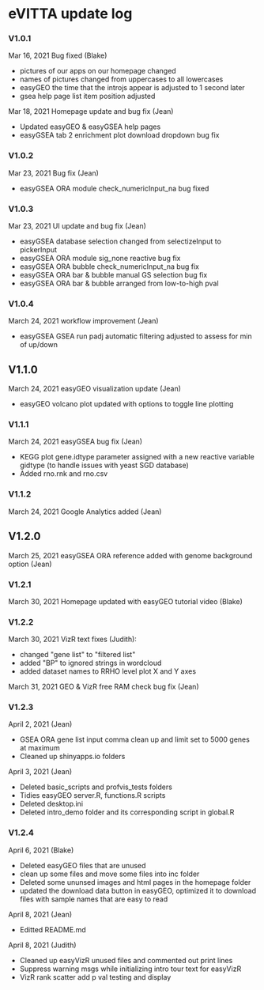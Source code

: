 # eVITTA update log

### V1.0.1

Mar 16, 2021 Bug fixed (Blake)
- pictures of our apps on our homepage changed
- names of pictures changed from uppercases to all lowercases
- easyGEO the time that the introjs appear is adjusted to 1 second later
- gsea help page list item position adjusted

Mar 18, 2021 Homepage update and bug fix (Jean)
- Updated easyGEO & easyGSEA help pages
- easyGSEA tab 2 enrichment plot download dropdown bug fix

### V1.0.2

Mar 23, 2021 Bug fix (Jean)
- easyGSEA ORA module check_numericInput_na bug fixed

### V1.0.3

Mar 23, 2021 UI update and bug fix (Jean)
- easyGSEA database selection changed from selectizeInput to pickerInput
- easyGSEA ORA module sig_none reactive bug fix
- easyGSEA ORA bubble check_numericInput_na bug fix
- easyGSEA ORA bar & bubble manual GS selection bug fix
- easyGSEA ORA bar & bubble arranged from low-to-high pval

### V1.0.4

March 24, 2021 workflow improvement (Jean)
- easyGSEA GSEA run padj automatic filtering adjusted to assess for min of up/down

## V1.1.0

March 24, 2021 easyGEO visualization update (Jean)
- easyGEO volcano plot updated with options to toggle line plotting

### V1.1.1

March 24, 2021 easyGSEA bug fix (Jean)
- KEGG plot gene.idtype parameter assigned with a new reactive variable gidtype (to handle issues with yeast SGD database)
- Added rno.rnk and rno.csv

### V1.1.2

March 24, 2021 Google Analytics added (Jean)

## V1.2.0

March 25, 2021 easyGSEA ORA reference added with genome background option (Jean)

### V1.2.1
March 30, 2021 Homepage updated with easyGEO tutorial video (Blake)

### V1.2.2

March 30, 2021 VizR text fixes (Judith):

- changed "gene list" to "filtered list"
- added "BP" to ignored strings in wordcloud
- added dataset names to RRHO level plot X and Y axes

March 31, 2021 GEO & VizR free RAM check bug fix (Jean)

### V1.2.3

April 2, 2021 (Jean)
- GSEA ORA gene list input comma clean up and limit set to 5000 genes at maximum
- Cleaned up shinyapps.io folders

April 3, 2021 (Jean)
- Deleted basic_scripts and profvis_tests folders
- Tidies easyGEO server.R, functions.R scripts
- Deleted desktop.ini
- Deleted intro_demo folder and its corresponding script in global.R

### V1.2.4

April 6, 2021 (Blake)
- Deleted easyGEO files that are unused
- clean up some files and move some files into inc folder
- Deleted some ununsed images and html pages in the homepage folder
- updated the download data button in easyGEO, optimized it to download files with sample names that are easy to read

April 8, 2021 (Jean)
- Editted README.md

April 8, 2021 (Judith)

- Cleaned up easyVizR unused files and commented out print lines
- Suppress warning msgs while initializing intro tour text for easyVizR
- VizR rank scatter add p val testing and display

